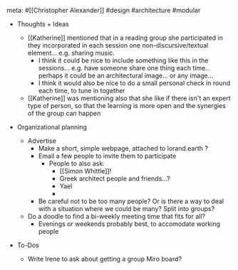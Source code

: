 meta: #[[Christopher Alexander]] #design #architecture #modular 


- Thoughts + Ideas
	- [[Katherine]] mentioned that in a reading group she participated in they incorporated in each session one non-discursive/textual element... e.g. sharing music. 
		- I think it could be nice to include something like this in the sessions... e.g. have someone share one thing each time.. perhaps it could be an architectural image... or any image... 
		- I think it would also be nice to do a small personal check in round each time, to tune in together
	- [[Katherine]] was mentioning also that she like if there isn't an expert type of person, so that the learning is more open and the synergies of the group can happen





- Organizational planning
	- Advertise
		- Make a short, simple webpage, attached to lorand.earth ?
		- Email a few people to invite them to participate
			- People to also ask:
				- [[Simon Whittle]]!
				- Greek architect people and friends...? 
				- Yael 
				- 
		- Be careful not to be too many people? Or is there a way to deal with a situation where we could be many? Split into groups?
	- Do a doodle to find a bi-weekly meeting time that fits for all?
		- Evenings or weekends probably best, to accomodate working people
		

- To-Dos
	- Write Irene to ask about getting a group Miro board? 



